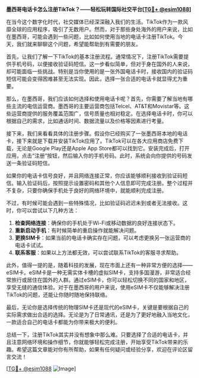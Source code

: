 **墨西哥电话卡怎么注册TikTok？——轻松玩转国际社交平台[[TG💪+ @esim1088](https://t.me/s/esim1088)]**

在当今这个数字化时代，社交媒体已经深深融入我们的生活。TikTok作为一款风靡全球的应用程序，吸引了无数用户。然而，对于那些身处海外的用户来说，比如在墨西哥，可能会遇到一些问题，比如如何使用当地的电话卡注册TikTok。今天，我们就来聊聊这个问题，希望能帮助到有需要的朋友。

首先，让我们了解一下TikTok的基本注册流程。通常情况下，注册TikTok需要提供手机号码，以便接收验证码短信。这一步看似简单，但对于身在国外的人来说，却可能面临一些挑战。特别是当你使用的是一张外国电话卡时，接收国内的验证码短信可能会变得困难甚至无法实现。因此，选择一张合适的电话卡就显得尤为重要。

那么，在墨西哥，我们应该如何选择和使用电话卡呢？首先，你需要了解当地有哪些主流的电信运营商。墨西哥的主要运营商包括Telcel、AT&T和Movistar等。这些运营商提供的服务覆盖范围广，信号质量也相对稳定。在选择电话卡时，你可以根据自己的需求，比如通话时间、数据流量以及价格等因素进行考量。

接下来，我们来看看具体的注册步骤。假设你已经购买了一张墨西哥本地的电话卡，接下来就是下载并安装TikTok应用了。TikTok可以在各大应用商店免费下载，无论是Google Play还是Apple App Store都可以找到它。安装完成后，打开应用，点击“注册”按钮，然后输入你的手机号码。此时，系统会向你提供的号码发送一条验证码短信。

如果你的电话卡信号良好，并且网络连接正常，你应该能够顺利接收到验证码短信。输入验证码后，按照提示设置密码和其他个人信息即可完成注册。整个过程并不复杂，只要你确保手机处于良好的网络环境中，就能顺利完成注册。

不过，有时候可能会遇到一些特殊情况，比如验证码迟迟未到或者无法接收。这时，你可以尝试以下几种方法：

1. **检查网络连接**：确保你的手机处于Wi-Fi或移动数据的良好连接状态下。
2. **重新启动手机**：有时候简单的重启操作就能解决问题。
3. **更换SIM卡**：如果当前的电话卡确实存在问题，可以考虑更换另一张运营商的电话卡试试。
4. **联系客服**：如果以上方法都无效，可以尝试联系TikTok的客服寻求帮助。

此外，值得一提的是，随着科技的发展，现在市面上还有一种非常方便的选择——eSIM卡。eSIM卡是一种无需实体卡槽的虚拟SIM卡，支持多国漫游，非常适合经常旅行或居住在国外的人群。通过eSIM卡，你可以轻松切换不同的国家和地区，享受无缝的通信体验。对于在墨西哥的用户来说，使用eSIM卡不仅能够解决注册TikTok的问题，还能让你随时随地保持联络。

最后，无论你是选择传统的物理SIM卡还是现代的eSIM卡，关键是要根据自己的实际需求做出合适的选择。无论是为了日常通讯，还是为了更好地融入当地文化，一款适合自己的电话卡都能为你带来极大的便利。

总结一下，注册TikTok其实并没有想象中那么难。只要选择了合适的电话卡，并且注意网络环境和操作细节，你就能够轻松完成注册，开始享受TikTok带来的乐趣。希望这篇文章能对你有所帮助，如果有任何疑问或经验分享，欢迎在评论区留言交流！

[[TG💪+ @esim1088](https://t.me/s/esim1088) ![Image](https://i.postimg.cc/4NQfJmqS/Snipaste-2025-05-13-00-14-12.png)]